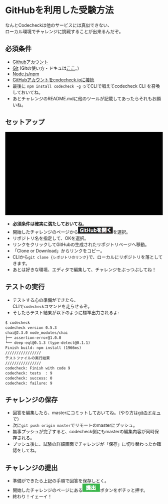 # GitHubを利用した受験方法
なんとCodecheckは他のサービスには真似できない、  
ローカル環境でチャレンジに挑戦することが出来るんだぞ。  

## 必須条件
- <a href="https://github.com/join" target="_blank">Githubアカウント</a>
- <a href="https://git-scm.com/" target="_blank">Git</a> (Gitの使い方・ドキュは[ここ](https://git-scm.com/book/ja/v2)。)  
- <a href="https://nodejs.org/en/download/" target="_blank">Node.js/npm</a>
- <a href="https://app.code-check.io/settings/social" target="_blank">GitHubアカウントをcodecheck.ioに接続</a>  
- 最後に `npm install codecheck -g` ってCLIで唱えてcodecheck CLI を召喚しておいてね。
- あとチャレンジのREADME.mdに他のツールが記載してあったらそれもお願いね。

## セットアップ

![Githubでローカルにチャレンジをセットアップする方法](images/start_challenge_github.gif)

- **必須条件は確実に満たしておいてね**。
- 開始したチャレンジのページから![GitHubで解くボタン](images/open_github.png)を選択。
- リポジトリ名を指定して、OKを選択。
- リンクをクリックしてGitHubの生成されたリポジトリページへ移動。
- 「Clone or Download」からリンクをコピー。
- CLIから`git clone {レポジトリのリンク}`で、ローカルにリポジトリを落としてきます。  
- あとは好きな環境、エディタで編集して、チャレンジをぶっつぶしてね！

## テストの実行
- テストする心の準備ができたら、  
CLIで`codecheck`コマンドを走らせるぞ。
- そしたらテスト結果が以下のように標準出力されるよ:  
```
$ codecheck
codecheck version 0.5.3
chai@2.3.0 node_modules/chai
├── assertion-error@1.0.0
└── deep-eql@0.1.3 (type-detect@0.1.1)
Finish build: npm install (1966ms)
////////////////
テストファイルの実行結果
////////////////
codecheck: Finish with code 9
codecheck: tests  : 9
codecheck: success: 0
codecheck: failure: 9
```

## チャレンジの保存
- 回答を編集したら、masterにコミットしておいてね。（やり方は[gitのドキュ](https://git-scm.com/book/ja/v2/Git-%E3%81%AE%E5%9F%BA%E6%9C%AC-%E5%A4%89%E6%9B%B4%E5%86%85%E5%AE%B9%E3%81%AE%E3%83%AA%E3%83%9D%E3%82%B8%E3%83%88%E3%83%AA%E3%81%B8%E3%81%AE%E8%A8%98%E9%8C%B2)で）
- 次に`git push origin master`でリモートのmasterにプッシュ。　
- 無事プッシュが完了すると、codecheck側にもmasterの編集内容が同時保存される。  
- プッシュ後に、試験の詳細画面でチャレンジが「保存」に切り替わったか確認をしてね。

## チャレンジの提出
- 準備ができたら上記の手順で回答を保存しとく。
- 開始したチャレンジのページにある![提出](images/submit.png)ボタンをポチッと押す。
- 終わり！イェーイ！
